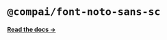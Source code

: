 # `@compai/font-noto-sans-sc`

[**Read the docs &rarr;**](https://components.ai/docs/typefaces/noto-sans-sc)
